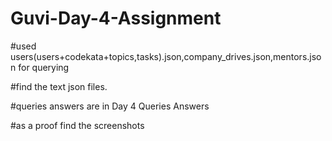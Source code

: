 # Guvi-Day-4-Assignment
#used users(users+codekata+topics,tasks).json,company_drives.json,mentors.json for querying

#find the text json files.

#queries answers are in Day 4 Queries Answers

#as a proof find the screenshots

